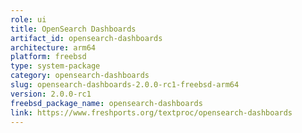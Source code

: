 ```yaml
---
role: ui
title: OpenSearch Dashboards
artifact_id: opensearch-dashboards
architecture: arm64
platform: freebsd
type: system-package
category: opensearch-dashboards
slug: opensearch-dashboards-2.0.0-rc1-freebsd-arm64
version: 2.0.0-rc1
freebsd_package_name: opensearch-dashboards
link: https://www.freshports.org/textproc/opensearch-dashboards
---
```

